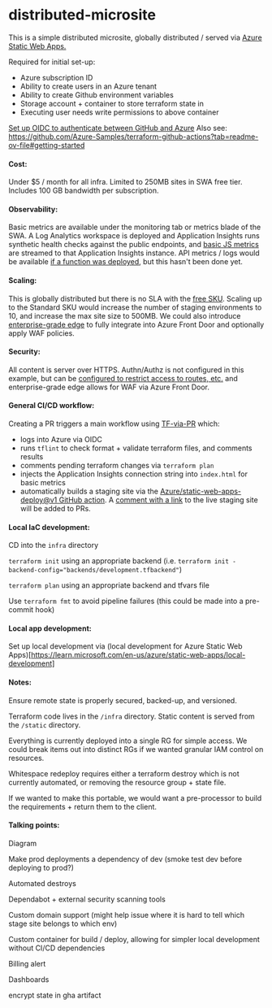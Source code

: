 # distributed-microsite

This is a simple distributed microsite, globally distributed / served via [Azure Static Web Apps.](https://learn.microsoft.com/en-us/azure/static-web-apps/overview) 

Required for initial set-up:
- Azure subscription ID
- Ability to create users in an Azure tenant
- Ability to create Github environment variables
- Storage account + container to store terraform state in
- Executing user needs write permissions to above container

[Set up OIDC to authenticate between GitHub and Azure](https://learn.microsoft.com/en-us/azure/developer/github/connect-from-azure-openid-connect)
Also see: https://github.com/Azure-Samples/terraform-github-actions?tab=readme-ov-file#getting-started

#### Cost:

Under $5 / month for all infra. Limited to 250MB sites in SWA free tier. Includes 100 GB bandwidth per subscription.

#### Observability:

Basic metrics are available under the monitoring tab or metrics blade of the SWA. A Log Analytics workspace is deployed and Application Insights runs synthetic health checks against the public endpoints, and [basic JS metrics](https://learn.microsoft.com/en-us/azure/azure-monitor/app/javascript-sdk?tabs=javascriptwebsdkloaderscript#snippet-based-setup) are streamed to that Application Insights instance. API metrics / logs would be available [if a function was deployed](https://learn.microsoft.com/en-us/azure/static-web-apps/monitor), but this hasn't been done yet.

#### Scaling:
This is globally distributed but there is no SLA with the [free SKU](https://learn.microsoft.com/en-us/azure/static-web-apps/plans). Scaling up to the Standard SKU would increase the number of staging environments to 10, and increase the max site size to 500MB. We could also introduce [enterprise-grade edge](https://learn.microsoft.com/en-us/azure/static-web-apps/enterprise-edge?tabs=azure-portal) to fully integrate into Azure Front Door and optionally apply WAF policies. 

#### Security:
All content is server over HTTPS. Authn/Authz is not configured in this example, but can be [configured to restrict access to routes, etc.](https://learn.microsoft.com/en-us/azure/static-web-apps/authentication-authorization) and enterprise-grade edge allows for WAF via Azure Front Door.

#### General CI/CD workflow:

Creating a PR triggers a main workflow using [TF-via-PR](https://github.com/OP5dev/TF-via-PR) which:
- logs into Azure via OIDC
- runs `tflint` to check format + validate terraform files, and comments results
- comments pending terraform changes via `terraform plan`
- injects the Application Insights connection string into `index.html` for basic metrics
- automatically builds a staging site via the [Azure/static-web-apps-deploy@v1 GitHub action](https://github.com/Azure/static-web-apps-deploy). A [comment with a link](https://learn.microsoft.com/en-us/azure/static-web-apps/review-publish-pull-requests) to the live staging site will be added to PRs.

#### Local IaC development:

CD into the `infra` directory

`terraform init` using an appropriate backend (i.e. `terraform init -backend-config="backends/development.tfbackend"`)

`terraform plan` using an appropriate backend and tfvars file

Use `terraform fmt` to avoid pipeline failures (this could be made into a pre-commit hook)


#### Local app development:

Set up local development via (local development for Azure Static Web Apps)[https://learn.microsoft.com/en-us/azure/static-web-apps/local-development]

#### Notes:

Ensure remote state is properly secured, backed-up, and versioned.

Terraform code lives in the `/infra` directory. Static content is served from the `/static` directory.

Everything is currently deployed into a single RG for simple access. We could break items out into distinct RGs if we wanted granular IAM control on resources.

Whitespace redeploy requires either a terraform destroy which is not currently automated, or removing the resource group + state file.

If we wanted to make this portable, we would want a pre-processor to build the requirements + return them to the client.

#### Talking points:

Diagram

Make prod deployments a dependency of dev (smoke test dev before deploying to prod?)

Automated destroys

Dependabot + external security scanning tools

Custom domain support (might help issue where it is hard to tell which stage site belongs to which env)

Custom container for build / deploy, allowing for simpler local development without CI/CD dependencies

Billing alert

Dashboards

encrypt state in gha artifact
